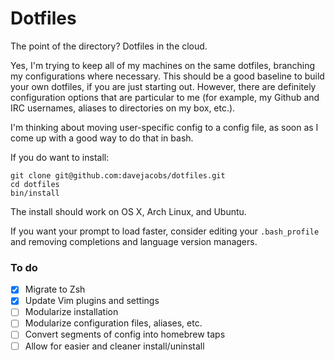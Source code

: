 # Dotfiles

The point of the directory? Dotfiles in the cloud.

Yes, I'm trying to keep all of my machines on the same dotfiles,
branching my configurations where necessary. This should be a good baseline
to build your own dotfiles, if you are just starting out. However, there
are definitely configuration options that are particular to me (for example,
my Github and IRC usernames, aliases to directories on my box, etc.).

I'm thinking about moving user-specific config to a config file, as
soon as I come up with a good way to do that in bash.

If you do want to install:

    git clone git@github.com:davejacobs/dotfiles.git
    cd dotfiles
    bin/install

The install should work on OS X, Arch Linux, and Ubuntu.

If you want your prompt to load faster, consider editing your `.bash_profile`
and removing completions and language version managers.

### To do ###

- [x] Migrate to Zsh
- [x] Update Vim plugins and settings
- [ ] Modularize installation
- [ ] Modularize configuration files, aliases, etc.
- [ ] Convert segments of config into homebrew taps
- [ ] Allow for easier and cleaner install/uninstall

